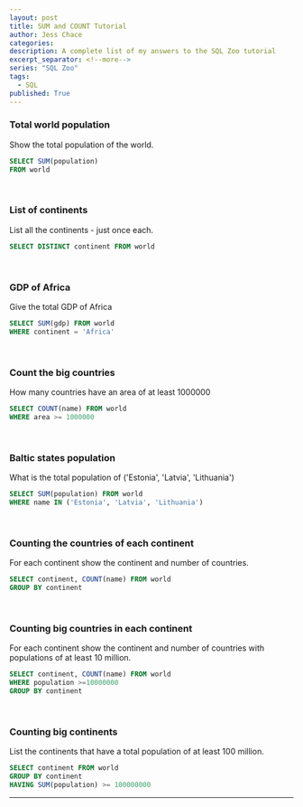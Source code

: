 ```yaml
---
layout: post
title: SUM and COUNT Tutorial
author: Jess Chace
categories: 
description: A complete list of my answers to the SQL Zoo tutorial
excerpt_separator: <!--more-->
series: "SQL Zoo"
tags:
  - SQL
published: True
---
```


### Total world population

Show the total population of the world.

```sql
SELECT SUM(population)
FROM world
```
<br>

### List of continents

List all the continents - just once each.

```sql
SELECT DISTINCT continent FROM world
```
<br>

### GDP of Africa

Give the total GDP of Africa

```sql
SELECT SUM(gdp) FROM world
WHERE continent = 'Africa'
```
<br>

### Count the big countries

How many countries have an area of at least 1000000

```sql
SELECT COUNT(name) FROM world
WHERE area >= 1000000
```
<br>

### Baltic states population

What is the total population of ('Estonia', 'Latvia', 'Lithuania')

```sql
SELECT SUM(population) FROM world
WHERE name IN ('Estonia', 'Latvia', 'Lithuania')
```
<br>

### Counting the countries of each continent

For each continent show the continent and number of countries.

```sql
SELECT continent, COUNT(name) FROM world
GROUP BY continent
```
<br>

### Counting big countries in each continent

For each continent show the continent and number of countries with populations of at least 10 million.

```sql
SELECT continent, COUNT(name) FROM world
WHERE population >=10000000
GROUP BY continent
```
<br>

### Counting big continents

List the continents that have a total population of at least 100 million.

```sql
SELECT continent FROM world
GROUP BY continent
HAVING SUM(population) >= 100000000
```

---
